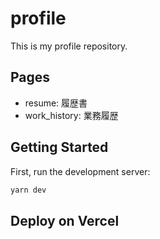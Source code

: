 # profile

This is my profile repository.

## Pages

- resume: 履歴書
- work_history: 業務履歴

## Getting Started

First, run the development server:

```bash
yarn dev
```

## Deploy on Vercel
